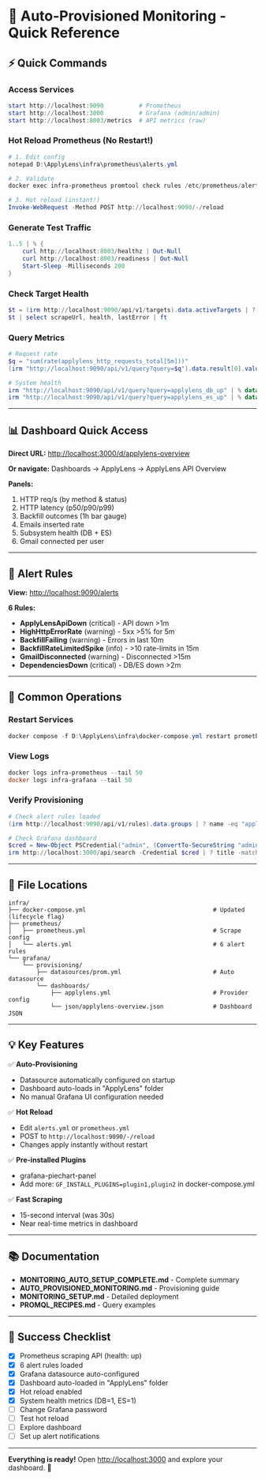 # 🚀 Auto-Provisioned Monitoring - Quick Reference

## ⚡ Quick Commands

### Access Services

```powershell
start http://localhost:9090          # Prometheus
start http://localhost:3000          # Grafana (admin/admin)
start http://localhost:8003/metrics  # API metrics (raw)
```

### Hot Reload Prometheus (No Restart!)

```powershell
# 1. Edit config
notepad D:\ApplyLens\infra\prometheus\alerts.yml

# 2. Validate
docker exec infra-prometheus promtool check rules /etc/prometheus/alerts.yml

# 3. Hot reload (instant!)
Invoke-WebRequest -Method POST http://localhost:9090/-/reload
```

### Generate Test Traffic

```powershell
1..5 | % { 
    curl http://localhost:8003/healthz | Out-Null
    curl http://localhost:8003/readiness | Out-Null
    Start-Sleep -Milliseconds 200
}
```

### Check Target Health

```powershell
$t = (irm http://localhost:9090/api/v1/targets).data.activeTargets | ? {$_.labels.job -eq "applylens-api"}
$t | select scrapeUrl, health, lastError | ft
```

### Query Metrics

```powershell
# Request rate
$q = "sum(rate(applylens_http_requests_total[5m]))"
(irm "http://localhost:9090/api/v1/query?query=$q").data.result[0].value[1]

# System health
irm "http://localhost:9090/api/v1/query?query=applylens_db_up" | % data | % result | % value
irm "http://localhost:9090/api/v1/query?query=applylens_es_up" | % data | % result | % value
```

---

## 📊 Dashboard Quick Access

**Direct URL:** <http://localhost:3000/d/applylens-overview>

**Or navigate:** Dashboards → ApplyLens → ApplyLens API Overview

**Panels:**

1. HTTP req/s (by method & status)
2. HTTP latency (p50/p90/p99)
3. Backfill outcomes (1h bar gauge)
4. Emails inserted rate
5. Subsystem health (DB + ES)
6. Gmail connected per user

---

## 🚨 Alert Rules

**View:** <http://localhost:9090/alerts>

**6 Rules:**

- **ApplyLensApiDown** (critical) - API down >1m
- **HighHttpErrorRate** (warning) - 5xx >5% for 5m
- **BackfillFailing** (warning) - Errors in last 10m
- **BackfillRateLimitedSpike** (info) - >10 rate-limits in 15m
- **GmailDisconnected** (warning) - Disconnected >15m
- **DependenciesDown** (critical) - DB/ES down >2m

---

## 🔧 Common Operations

### Restart Services

```powershell
docker compose -f D:\ApplyLens\infra\docker-compose.yml restart prometheus grafana
```

### View Logs

```powershell
docker logs infra-prometheus --tail 50
docker logs infra-grafana --tail 50
```

### Verify Provisioning

```powershell
# Check alert rules loaded
(irm http://localhost:9090/api/v1/rules).data.groups | ? name -eq "applylens" | % rules | % name

# Check Grafana dashboard
$cred = New-Object PSCredential("admin", (ConvertTo-SecureString "admin" -AsPlainText -Force))
irm http://localhost:3000/api/search -Credential $cred | ? title -match "ApplyLens" | select title, folderTitle
```

---

## 📁 File Locations

```
infra/
├── docker-compose.yml                                    # Updated (lifecycle flag)
├── prometheus/
│   ├── prometheus.yml                                    # Scrape config
│   └── alerts.yml                                        # 6 alert rules
└── grafana/
    └── provisioning/
        ├── datasources/prom.yml                          # Auto datasource
        └── dashboards/
            ├── applylens.yml                             # Provider config
            └── json/applylens-overview.json              # Dashboard JSON
```

---

## 💡 Key Features

✅ **Auto-Provisioning**

- Datasource automatically configured on startup
- Dashboard auto-loads in "ApplyLens" folder
- No manual Grafana UI configuration needed

✅ **Hot Reload**

- Edit `alerts.yml` or `prometheus.yml`
- POST to `http://localhost:9090/-/reload`
- Changes apply instantly without restart

✅ **Pre-installed Plugins**

- grafana-piechart-panel
- Add more: `GF_INSTALL_PLUGINS=plugin1,plugin2` in docker-compose.yml

✅ **Fast Scraping**

- 15-second interval (was 30s)
- Near real-time metrics in dashboard

---

## 📚 Documentation

- **MONITORING_AUTO_SETUP_COMPLETE.md** - Complete summary
- **AUTO_PROVISIONED_MONITORING.md** - Provisioning guide
- **MONITORING_SETUP.md** - Detailed deployment
- **PROMQL_RECIPES.md** - Query examples

---

## 🎯 Success Checklist

- [x] Prometheus scraping API (health: up)
- [x] 6 alert rules loaded
- [x] Grafana datasource auto-configured
- [x] Dashboard auto-loaded in "ApplyLens" folder
- [x] Hot reload enabled
- [x] System health metrics (DB=1, ES=1)
- [ ] Change Grafana password
- [ ] Test hot reload
- [ ] Explore dashboard
- [ ] Set up alert notifications

---

**Everything is ready!** Open <http://localhost:3000> and explore your dashboard. 🎉
